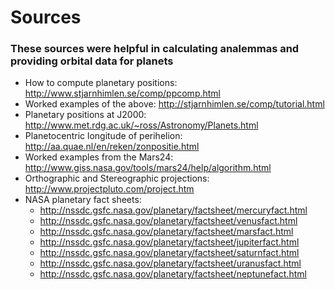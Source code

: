 # Sources
### These sources were helpful in calculating analemmas and providing orbital data for planets

- How to compute planetary positions: http://www.stjarnhimlen.se/comp/ppcomp.html
- Worked examples of the above: http://stjarnhimlen.se/comp/tutorial.html
- Planetary positions at J2000: http://www.met.rdg.ac.uk/~ross/Astronomy/Planets.html
- Planetocentric longitude of perihelion: http://aa.quae.nl/en/reken/zonpositie.html
- Worked examples from the Mars24: http://www.giss.nasa.gov/tools/mars24/help/algorithm.html
- Orthographic and Stereographic projections: http://www.projectpluto.com/project.htm
- NASA planetary fact sheets:
  - http://nssdc.gsfc.nasa.gov/planetary/factsheet/mercuryfact.html
  - http://nssdc.gsfc.nasa.gov/planetary/factsheet/venusfact.html
  - http://nssdc.gsfc.nasa.gov/planetary/factsheet/marsfact.html
  - http://nssdc.gsfc.nasa.gov/planetary/factsheet/jupiterfact.html
  - http://nssdc.gsfc.nasa.gov/planetary/factsheet/saturnfact.html
  - http://nssdc.gsfc.nasa.gov/planetary/factsheet/uranusfact.html
  - http://nssdc.gsfc.nasa.gov/planetary/factsheet/neptunefact.html
